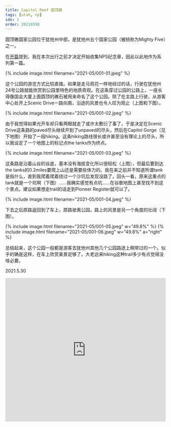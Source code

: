 ```yaml
---
title: Capitol Reef 圆顶礁
tags: [utah, np]
idx: 1
order: 20210598
---
```


圆顶礁国家公园位于犹他州中部，是犹他州五个国家公园（被统称为Mighty Five）之一。

在[开篇](../index.md)提到，我在本次出行之前才决定开始收集NPS纪念章，因此以此地作为系列第一篇。

{% include image.html filename="2021-05/001-01.jpeg" %}

这个公园的游览方式比较直接。如果是走马观花一样地经过的话，行驶在犹他州24号公路就能欣赏到公园里特色的地质奇观。在这条穿过公园的公路上，一座长得像国会大厦上面圆顶的礁石被用来命名了这个公园。除了在主路上行驶，从游客中心处开上Scenic Drive一路向南，沿途的风景也令人叹为观止（上图和下图）。

{% include image.html filename="2021-05/001-02.jpeg" %}

由于我觉得如果光开车却只看两眼就走了或许太敷衍了事了，于是决定在Scenic Drive这条路的paved尽头继续开到了unpaved的尽头，然后在Capitol Gorge（见下地图）开始了一段hiking。这条hiking路线很长或许甚至没有理论上的尽头，所以我设定了一个地图上的标记点the tanks作为终点。

{% include image.html filename="2021-05/001-03.jpeg" %}

这条路是沿着山谷的谷底，基本没有海拔变化所以很轻松（上图），但最后要到达the tanks的0.2miles要爬上山还是需要些体力的。我在来之前并不知道所谓tank是指什么，直到我爬着爬着绕过一个沙坑后发现没路了，回头一看，原来这重点的tank就是一个坑啊（下图）……我确实感觉有点坑……在谷歌地图上甚至找不到这个景点。建议如果想走trail的话走到Pioneer Register就可以了。

{% include image.html filename="2021-05/001-04.jpeg" %}

下去之后原路返回到了车上，原路驶离公园，路上的风景是另一个角度的壮阔（下图）。

{% include image.html filename="2021-05/001-05.jpeg" w="49.8%" %}
{% include image.html filename="2021-05/001-06.jpeg" w="49.8%" a="right" %}

总结起来，这个公园一般都是游客去犹他州其他几个公园路途上稍带过的一个。似乎的确是这样，在车上欣赏美景足够了。大老远来hiking这种trail多少有点觉得没啥必要。

2021.5.30

<iframe src="https://www.google.com/maps/embed?pb=!1m14!1m8!1m3!1d401268.1780684047!2d-111.1802523!3d38.2120409!3m2!1i1024!2i768!4f13.1!3m3!1m2!1s0x0%3A0x117b5419cbc5ec58!2sCapitol%20Gorge%20Trailhead!5e0!3m2!1sen!2sus!4v1652162891508!5m2!1sen!2sus" width="100%" height="450" style="border:0;" allowfullscreen="" loading="lazy" referrerpolicy="no-referrer-when-downgrade"></iframe>
